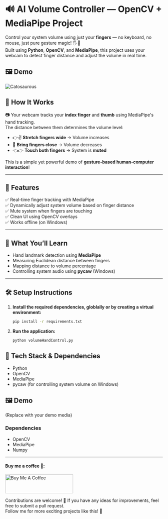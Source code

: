 # 🔊 AI Volume Controller — OpenCV + MediaPipe Project

Control your system volume using just your **fingers** — no keyboard, no mouse, just pure gesture magic! 🖐️🤏  
Built using **Python**, **OpenCV**, and **MediaPipe**, this project uses your webcam to detect finger distance and adjust the volume in real time.

## 🖼 Demo

![Catosaurous](https://media.giphy.com/media/DvO3mZorxl6Te/giphy.gif?cid=ecf05e478m3s8n98k836i9zbb8jjqmu81ahzktrro11h1uef&ep=v1_gifs_related&rid=giphy.gif&ct=g)

## 🎯 How It Works

📷 Your webcam tracks your **index finger** and **thumb** using MediaPipe's hand tracking.  
The distance between them determines the volume level:

- 👉✌️ **Stretch fingers wide** → Volume increases
- 🤏 **Bring fingers close** → Volume decreases
- 👈👉 **Touch both fingers** → System is **muted**

This is a simple yet powerful demo of **gesture-based human-computer interaction**!

---

## 🚀 Features

✅ Real-time finger tracking with MediaPipe  
✅ Dynamically adjust system volume based on finger distance  
✅ Mute system when fingers are touching  
✅ Clean UI using OpenCV overlays  
✅ Works offline (on Windows)

---

## 🧠 What You’ll Learn

- Hand landmark detection using **MediaPipe**
- Measuring Euclidean distance between fingers
- Mapping distance to volume percentage
- Controlling system audio using **pycaw** (Windows)

---

## 🛠 Setup Instructions

1.  **Install the required dependencies, globlally or by creating a virtual environment:**

    ```bash
    pip install -r requirements.txt
    ```

2.  **Run the application:**

    ```bash
    python volumeHandControl.py
    ```

## 🧰 Tech Stack & Dependencies

- Python
- OpenCV
- MediaPipe
- pycaw (for controlling system volume on Windows)

## 🖼 Demo

(Replace with your demo media)

### Dependencies

- OpenCV
- MediaPipe
- Numpy

---

#### Buy me a coffee 🥹:

<a href="https://www.buymeacoffee.com/kunalmehra" target="_blank">
<img src="https://cdn.buymeacoffee.com/buttons/v2/default-yellow.png" alt="Buy Me A Coffee" style="height: 60px !important;width: 217px !important;" >
</a>

Contributions are welcome! 🙏 If you have any ideas for improvements, feel free to submit a pull request.
\
Follow me for more exciting projects like this! 🤩
